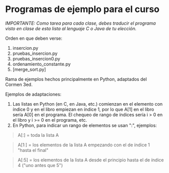 # Programas de ejemplo para el curso

*IMPORTANTE: Como tarea para cada clase, debes traducir el programa visto en
clase de esta lista al lenguaje C o Java de tu elección.*

Orden en que deben verse:

1. insercion.py
1. pruebas_insercion.py
1. pruebas_insercion0.py
1. ordenamiento_constante.py
1. [merge_sort.py]

Rama de ejemplos hechos principalmente en Python, adaptados del Cormen 3ed.

Ejemplos de adaptaciones:

1. Las listas en Python (en C, en Java, etc.) comienzan en el elemento con
índice 0 y en el libro empiezan en índice 1, por lo que A[1] en el libro sería
A[0] en el programa. El chequeo de rango de índices sería i > 0 en el libro y
i >= 0 en el programa, etc.
1. En Python, para indicar un rango de elementos se usan ":", ejemplos:

  >A[:] = toda la lista A

  >A[1:] = los elementos de la lista A empezando con el de índice 1 "hasta el final"

  >A[:5] = los elementos de la lista A desde el principio hasta el de índice 4 ("uno antes que 5")
